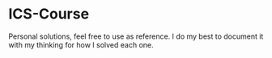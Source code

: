 # ICS-Course

Personal solutions, feel free to use as reference. I do my best to document it with my thinking for how I solved each one.
